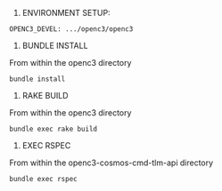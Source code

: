 1. ENVIRONMENT SETUP:

```
OPENC3_DEVEL: .../openc3/openc3
```

1. BUNDLE INSTALL

From within the openc3 directory
```
bundle install
```

1. RAKE BUILD

From within the openc3 directory
```
bundle exec rake build
```

1. EXEC RSPEC

From within the openc3-cosmos-cmd-tlm-api directory
```
bundle exec rspec
```
